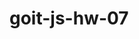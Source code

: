 # goit-js-hw-07
<!-- category -->

<!-- const gallery = document.querySelector(".gallery");

const markup = images
  .map(({ url, alt }) => `
    <li class="gallery-item">
      <img src="${url}" alt="${alt}" width="300">
    </li>
  `)
  .join("");

gallery.insertAdjacentHTML("beforeend", markup); -->

<!-- Task 3 input -->

  <!-- const input = document.querySelector('#name-input');
  const output = document.querySelector('#name-output');

  input.addEventListener('input', () => {
    const trimmedValue = input.value.trim();
    output.textContent = trimmedValue === '' ? 'Anonymous' : trimmedValue;
  });

  or

    document.querySelector('#name-input').addEventListener('input', ({ target }) => {
    const name = target.value.trim();
    document.querySelector('#name-output').textContent = name || 'Anonymous';
  }); -->

  <!-- Task 4 Form -->

  <!-- const formElem = document.querySelector('.login-form');

formElem.addEventListener('submit', onFormSubmit);

function onFormSubmit(event){
    event.preventDefault();
    // деструктуризація спосіб "витягнути" конкретні властивості з об'єкта.
    const { email, password } = event.currentTarget.elements;
// const email = event.currentTarget.elements.email;
// const password = event.currentTarget.elements.password;

    const emailValue = email.value.trim();
    const passwordValue = password.value.trim();

    if (emailValue === '' || passwordValue === '') {
        alert('All form fields must be filled in');
    } else {
        const userData = {
            email: emailValue,
            password: passwordValue,
    };
    console.log(userData);   
    formElem.reset();
    }} -->